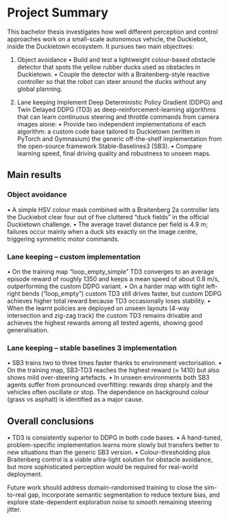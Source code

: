 # Project Summary #
This bachelor thesis investigates how well different perception and control approaches work on a small-scale autonomous vehicle, the Duckiebot, inside the Duckietown ecosystem. It pursues two main objectives:

1. Object avoidance
• Build and test a lightweight colour-based obstacle detector that spots the yellow rubber ducks used as obstacles in Duckietown.
• Couple the detector with a Braitenberg-style reactive controller so that the robot can steer around the ducks without any global planning.

2. Lane keeping
Implement Deep Deterministic Policy Gradient (DDPG) and Twin Delayed DDPG (TD3) as deep-reinforcement-learning algorithms that can learn continuous steering and throttle commands from camera images alone:
• Provide two independent implementations of each algorithm:
a custom code base tailored to Duckietown (written in PyTorch and Gymnasium)
the generic off-the-shelf implementation from the open-source framework Stable-Baselines3 (SB3).
• Compare learning speed, final driving quality and robustness to unseen maps.

## Main results ##

### Object avoidance ###
• A simple HSV colour mask combined with a Braitenberg 2a controller lets the Duckiebot clear four out of five cluttered “duck fields” in the official Duckietown challenge.
• The average travel distance per field is 4.9 m; failures occur mainly when a duck sits exactly on the image centre, triggering symmetric motor commands.

### Lane keeping – custom implementation ###
• On the training map “loop_empty_simple” TD3 converges to an average episode reward of roughly 1350 and keeps a mean speed of about 0.8 m/s, outperforming the custom DDPG variant.
• On a harder map with tight left-right bends (“loop_empty”) custom TD3 still drives faster, but custom DDPG achieves higher total reward because TD3 occasionally loses stability.
• When the learnt policies are deployed on unseen layouts (4-way intersection and zig-zag track) the custom TD3 remains drivable and achieves the highest rewards among all tested agents, showing good generalisation.

### Lane keeping – stable baselines 3 implementation ###
• SB3 trains two to three times faster thanks to environment vectorisation.
• On the training map, SB3-TD3 reaches the highest reward (≈ 1410) but also shows mild over-steering artefacts.
• In unseen environments both SB3 agents suffer from pronounced overfitting: rewards drop sharply and the vehicles often oscillate or stop. The dependence on background colour (grass vs asphalt) is identified as a major cause.

## Overall conclusions ##
• TD3 is consistently superior to DDPG in both code bases.
• A hand-tuned, problem-specific implementation learns more slowly but transfers better to new situations than the generic SB3 version.
• Colour-thresholding plus Braitenberg control is a viable ultra-light solution for obstacle avoidance, but more sophisticated perception would be required for real-world deployment.

Future work should address domain-randomised training to close the sim-to-real gap, incorporate semantic segmentation to reduce texture bias, and explore state-dependent exploration noise to smooth remaining steering jitter.
